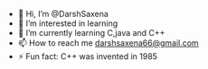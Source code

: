 - 👋 Hi, I’m @DarshSaxena
- 👀 I’m interested in learning 
- 🌱 I’m currently learning C,java and C++
- 📫 How to reach me darshsaxena66@gmail.com
- ⚡ Fun fact: C++ was invented in 1985

<!---
DarshSaxena/DarshSaxena is a ✨ special ✨ repository because its `README.md` (this file) appears on your GitHub profile.
You can click the Preview link to take a look at your changes.
--->
